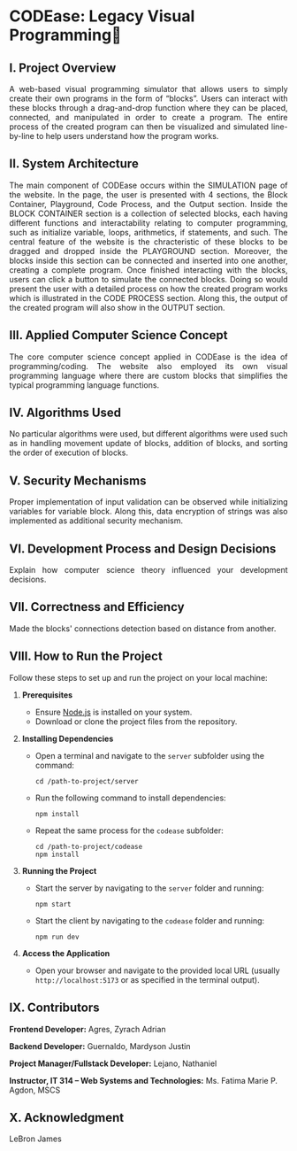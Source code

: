# CODEase: Legacy Visual Programming🧩

## I. Project Overview
<p align="justify">A web-based visual programming simulator that allows users to simply create their own programs in the form of  “blocks”. Users can interact with these blocks through a drag-and-drop function where they can be placed, connected, and manipulated in order to create a program. The entire process of the created program can then be visualized and simulated line-by-line to help users understand how the program works.</p>

## II. System Architecture
<p align="justify">The main component of CODEase occurs within the SIMULATION page of the website. In the page, the user is presented with 4 sections, the Block Container, Playground, Code Process, and the Output section. Inside the BLOCK CONTAINER section is a collection of selected blocks, each having different functions and interactability relating to computer programming, such as initialize variable, loops, arithmetics, if statements, and such. The central feature of the website is the chracteristic of these blocks to be dragged and dropped inside the PLAYGROUND section. Moreover, the blocks inside this section can be connected and inserted into one another, creating a complete program. Once finished interacting with the blocks, users can click a button to simulate the connected blocks. Doing so would present the user with a detailed process on how the created program works which is illustrated in the CODE PROCESS section. Along this, the output of the created program will also show in the OUTPUT section.</p>

## III. Applied Computer Science Concept
<p align="justify">The core computer science concept applied in CODEase is the idea of programming/coding. The website also employed its own visual programming language where there are custom blocks that simplifies the typical programming language functions.</p>

## IV. Algorithms Used
<p align="justify">No particular algorithms were used, but different algorithms were used such as in handling movement update of blocks, addition of blocks, and sorting the order of execution of blocks.</p>

## V. Security Mechanisms
<p align="justify">Proper implementation of input validation can be observed while initializing variables for variable block. Along this, data encryption of strings was also implemented as additional security mechanism.</p>

## VI. Development Process and Design Decisions
<p align="justify">Explain how computer science theory influenced your development decisions.</p>

## VII. Correctness and Efficiency
<p align="justify">Made the blocks' connections detection based on distance from another.</p>

## VIII. How to Run the Project
<p align="justify">Follow these steps to set up and run the project on your local machine:</p>  

1. **Prerequisites**  
   - Ensure [Node.js](https://nodejs.org/) is installed on your system.  
   - Download or clone the project files from the repository.

2. **Installing Dependencies**  
   - Open a terminal and navigate to the `server` subfolder using the command:  
     ```
     cd /path-to-project/server
     ```
   - Run the following command to install dependencies:  
     ```
     npm install
     ```
   - Repeat the same process for the `codease` subfolder:  
     ```
     cd /path-to-project/codease
     npm install
     ```

3. **Running the Project**  
   - Start the server by navigating to the `server` folder and running:  
     ```
     npm start
     ```
   - Start the client by navigating to the `codease` folder and running:  
     ```
     npm run dev
     ```

4. **Access the Application**  
   - Open your browser and navigate to the provided local URL (usually `http://localhost:5173` or as specified in the terminal output).  


## IX. Contributors
<p><b>Frontend Developer:</b> Agres, Zyrach Adrian</p>
<p><b>Backend Developer:</b> Guernaldo, Mardyson Justin</p>
<p><b>Project Manager/Fullstack Developer:</b> Lejano, Nathaniel</p>
<p><b>Instructor, IT 314 – Web Systems and Technologies:</b> Ms. Fatima Marie P. Agdon, MSCS</p>

## X. Acknowledgment
<p align="justify">LeBron James</p>
